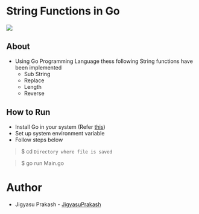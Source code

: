 # String Functions in Go

![](https://img.shields.io/badge/Made%20with-Go-blue/?style=for-the-badge&logo=appveyor)

## About
- Using Go Programming Language thess following String functions have been implemented
  - Sub String
  - Replace
  - Length
  - Reverse
 
## How to Run
- Install Go in your system (Refer <a href="https://golang.org/">this</a>)
- Set up system environment variable
- Follow steps below
> $ cd `Directory where file is saved`

> $ go run Main.go

# Author
- Jigyasu Prakash - [JigyasuPrakash](https://github.com/JigyasuPrakash)
